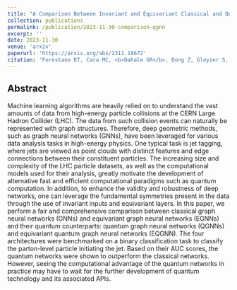 ```yaml
---
title: "A Comparison Between Invariant and Equivariant Classical and Quantum Graph Neural Networks"
collection: publications
permalink: /publication/2023-11-30-comparison-qgnn
excerpt: ''
date: 2023-11-30
venue: 'arxiv'
paperurl: 'https://arxiv.org/abs/2311.18672'
citation: 'Forestano RT, Cara MC, <b>Dahale GR</b>, Dong Z, Gleyzer S, Justice D, Kong K, Magorsch T, Matchev KT, Matcheva K, Unlu EB. A Comparison Between Invariant and Equivariant Classical and Quantum Graph Neural Networks. arXiv preprint arXiv:2311.18672. 2023 Nov 30.'
---
```


<!-- [[Paper]](https://arxiv.org/abs/2311.18672) -->

## Abstract

Machine learning algorithms are heavily relied on to understand the vast amounts of data from high-energy particle collisions at the CERN Large Hadron Collider (LHC). The data from such collision events can naturally be represented with graph structures. Therefore, deep geometric methods, such as graph neural networks (GNNs), have been leveraged for various data analysis tasks in high-energy physics. One typical task is jet tagging, where jets are viewed as point clouds with distinct features and edge connections between their constituent particles. The increasing size and complexity of the LHC particle datasets, as well as the computational models used for their analysis, greatly motivate the development of alternative fast and efficient computational paradigms such as quantum computation. In addition, to enhance the validity and robustness of deep networks, one can leverage the fundamental symmetries present in the data through the use of invariant inputs and equivariant layers. In this paper, we perform a fair and comprehensive comparison between classical graph neural networks (GNNs) and equivariant graph neural networks (EGNNs) and their quantum counterparts: quantum graph neural networks (QGNNs) and equivariant quantum graph neural networks (EQGNN). The four architectures were benchmarked on a binary classification task to classify the parton-level particle initiating the jet. Based on their AUC scores, the quantum networks were shown to outperform the classical networks. However, seeing the computational advantage of the quantum networks in practice may have to wait for the further development of quantum technology and its associated APIs.